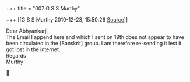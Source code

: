 +++
title = "007 G S S Murthy"

+++
[[G S S Murthy	2010-12-23, 15:50:26 [Source](https://groups.google.com/g/samskrita/c/eNd42yYuGZU)]]



Dear Abhyankarji,  
The Email I append here and which I sent on 19th does not appear to have been circulated in the \[Sanskrit\] group. I am therefore re-sending it lest it got lost in the internet.  
Regards  
Murthy




